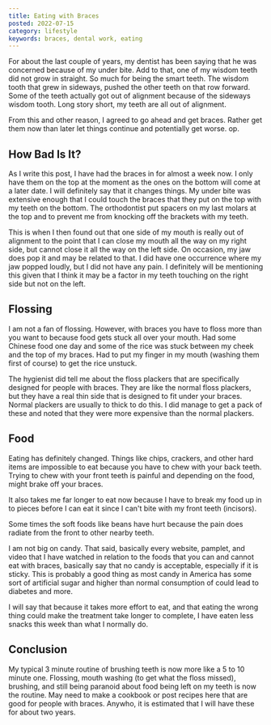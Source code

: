 ```yaml
---
title: Eating with Braces
posted: 2022-07-15
category: lifestyle
keywords: braces, dental work, eating
---
```


For about the last couple of years, my dentist has been saying that he was concerned because of 
my under bite. Add to that, one of my wisdom teeth did not grow in straight. So much for being 
the smart teeth. The wisdom tooth that grew in sideways, pushed the other teeth on that row
forward. Some of the teeth actually got out of alignment because of the sideways wisdom tooth.
Long story short, my teeth are all out of alignment. 

From this and other reason, I agreed to go ahead and get braces.
Rather get them now than later let things continue and potentially get worse. op. 

## How Bad Is It?

As I write this post, I have had the braces in for almost a week now. I only have them on the top 
at the moment as the ones on the bottom will come at a later date. 
I will definitely say that it changes things. 
My under bite was extensive enough that I could touch the braces that they put on the top 
with my teeth on the bottom. The orthodontist put spacers on my last molars at the top and 
to prevent me from knocking off the brackets with my teeth.

This is when I then found out that one side of my mouth is really out of alignment to the point
that I can close my mouth all the way on my right side, but cannot close it all the way 
on the left side. On occasion, my jaw does pop it and may be related to that. I did have one 
occurrence where my jaw popped loudly, but I did not have any pain. I definitely will be 
mentioning this given that I think it may be a factor in my teeth touching on the right 
side but not on the left. 

## Flossing

I am not a fan of flossing. However, with braces you have to floss more than you want to because 
food gets stuck all over your mouth. Had some Chinese food one day and some of the rice was 
stuck between my cheek and the top of my braces. Had to put my finger in my mouth (washing them
first of course) to get the rice unstuck. 

The hygienist did tell me about the floss plackers that are specifically designed for 
people with braces. 
They are like the normal floss plackers, but they have a real thin side that is designed to fit 
under your braces. Normal plackers are usually to thick to do this. I did manage to get a pack
of these and noted that they were more expensive than the normal plackers. 

## Food

Eating has definitely changed. Things like chips, crackers, and other hard items are impossible 
to eat because you have to chew with your back teeth. Trying to chew with your front teeth 
is painful and depending on the food, might brake off your braces. 

It also takes me far longer to eat now because I have to break my food up in to pieces before 
I can eat it since I can't bite with my front teeth (incisors). 

Some times the soft foods like beans have hurt because the pain does radiate from the front to 
other nearby teeth. 

I am not big on candy. That said, basically every website, pamplet, and video that I have 
watched in relation to the foods that you can and cannot eat with braces, basically say that 
no candy is acceptable, especially if it is sticky. This is probably a good thing as most 
candy in America has some sort of artificial sugar and higher than normal consumption of 
could lead to diabetes and more. 

I will say that because it takes more effort to eat, and that eating the wrong thing could 
make the treatment take longer to complete, I have eaten less snacks this week than what 
I normally do. 

## Conclusion

My typical 3 minute routine of brushing teeth is now more like a 5 to 10 minute one. Flossing, 
mouth washing (to get what the floss missed), brushing, and still being paranoid about food being 
left on my teeth is now the routine. May need to make a cookbook or post recipes here 
that are good for people with braces. Anywho, it is estimated that I will have these 
for about two years. 
